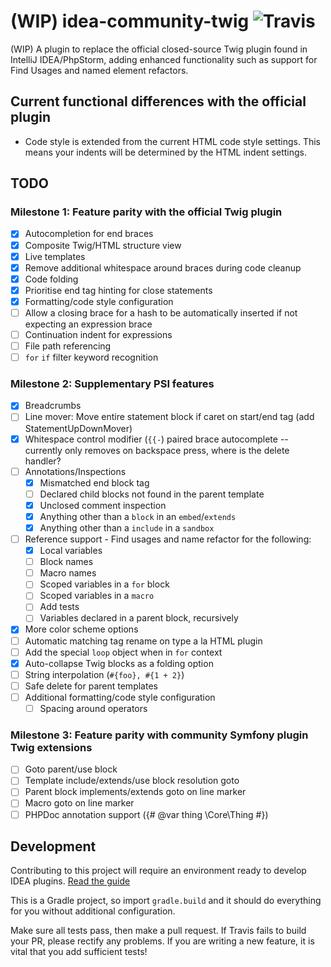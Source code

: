 # (WIP) idea-community-twig ![Travis](https://api.travis-ci.org/fiskie/idea-community-twig.svg?branch=master)

(WIP) A plugin to replace the official closed-source Twig plugin found in IntelliJ IDEA/PhpStorm, adding enhanced functionality
such as support for Find Usages and named element refactors.

## Current functional differences with the official plugin

* Code style is extended from the current HTML code style settings. This means your indents will be determined by the HTML indent settings.

## TODO

### Milestone 1: Feature parity with the official Twig plugin

- [x] Autocompletion for end braces
- [x] Composite Twig/HTML structure view
- [x] Live templates
- [x] Remove additional whitespace around braces during code cleanup
- [x] Code folding
- [x] Prioritise end tag hinting for close statements
- [x] Formatting/code style configuration 
- [ ] Allow a closing brace for a hash to be automatically inserted if not expecting an expression brace
- [ ] Continuation indent for expressions
- [ ] File path referencing
- [ ] `for` `if` filter keyword recognition

### Milestone 2: Supplementary PSI features

- [x] Breadcrumbs
- [ ] Line mover: Move entire statement block if caret on start/end tag (add StatementUpDownMover)
- [x] Whitespace control modifier (`{{-`) paired brace autocomplete -- currently only removes on backspace press, where is the delete handler?
- [ ] Annotations/Inspections
    - [x] Mismatched end block tag
    - [ ] Declared child blocks not found in the parent template
    - [x] Unclosed comment inspection
    - [x] Anything other than a `block` in an `embed`/`extends`
    - [x] Anything other than a `include` in a `sandbox`
- [ ] Reference support - Find usages and name refactor for the following:
    - [x] Local variables
    - [ ] Block names
    - [ ] Macro names
    - [ ] Scoped variables in a `for` block
    - [ ] Scoped variables in a `macro`
    - [ ] Add tests
    - [ ] Variables declared in a parent block, recursively
- [x] More color scheme options 
- [ ] Automatic matching tag rename on type a la HTML plugin
- [ ] Add the special `loop` object when in `for` context
- [x] Auto-collapse Twig blocks as a folding option
- [ ] String interpolation (`#{foo}, #{1 + 2}`)
- [ ] Safe delete for parent templates
- [ ] Additional formatting/code style configuration
    - [ ] Spacing around operators 

### Milestone 3: Feature parity with community Symfony plugin Twig extensions

- [ ] Goto parent/use block
- [ ] Template include/extends/use block resolution goto
- [ ] Parent block implements/extends goto on line marker
- [ ] Macro goto on line marker
- [ ] PHPDoc annotation support ({# @var thing \Core\Thing #})

## Development

Contributing to this project will require an environment ready to develop IDEA plugins. [Read the guide](https://www.jetbrains.com/help/idea/configuring-intellij-platform-plugin-sdk.html)

This is a Gradle project, so import `gradle.build` and it should do everything for you without additional configuration. 

Make sure all tests pass, then make a pull request. If Travis fails to build your PR, please rectify any problems.
If you are writing a new feature, it is vital that you add sufficient tests! 